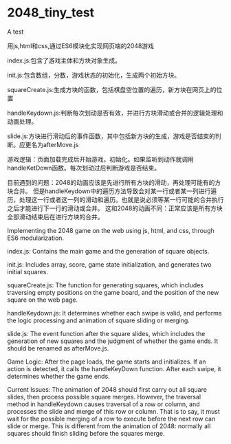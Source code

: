 # 2048_tiny_test
A test

用js,html和css,通过ES6模块化实现网页端的2048游戏


index.js:包含了游戏主体和方块对象生成。

init.js:包含数组，分数，游戏状态的初始化，生成两个初始方块。

squareCreate.js:生成方块的函数，包括棋盘空位置的遍历，新方块在网页上的位置

handleKeydown.js:判断每次划动是否有效，并进行方块滑动或合并的逻辑处理和动画处理。

slide.js:方块进行滑动后的事件函数，其中包括新方块的生成，游戏是否结束的判断。应更名为afterMove.js


游戏逻辑：页面加载完成后开始游戏，初始化。如果监听到动作就调用handleKetDown函数。每次划动过后判断游戏是否结束。


目前遇到的问题：2048的动画应该是先进行所有方块的滑动，再处理可能有的方块合并。
但是handleKeydown中的遍历方法导致会对某一行或者某一列进行遍历，处理这一行或者这一列的滑动和遍历。也就是说必须等某一行可能的合并执行之后才能进行下一行的滑动或合并。
这和2048的动画不同：正常应该是所有方块全部滑动结束后在进行方块的合并。

Implementing the 2048 game on the web using js, html, and css, through ES6 modularization.

index.js: Contains the main game and the generation of square objects.

init.js: Includes array, score, game state initialization, and generates two initial squares.

squareCreate.js: The function for generating squares, which includes traversing empty positions on the game board, and the position of the new square on the web page.

handleKeydown.js: It determines whether each swipe is valid, and performs the logic processing and animation of square sliding or merging.

slide.js: The event function after the square slides, which includes the generation of new squares and the judgment of whether the game ends. It should be renamed as afterMove.js.

Game Logic: After the page loads, the game starts and initializes. If an action is detected, it calls the handleKeyDown function. After each swipe, it determines whether the game ends.

Current Issues: The animation of 2048 should first carry out all square slides, then process possible square merges. However, the traversal method in handleKeydown causes traversal of a row or column, and processes the slide and merge of this row or column. That is to say, it must wait for the possible merging of a row to execute before the next row can slide or merge. This is different from the animation of 2048: normally all squares should finish sliding before the squares merge.

